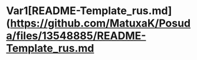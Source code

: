 # Var1[README-Template_rus.md](https://github.com/MatuxaK/Posuda/files/13548885/README-Template_rus.md
